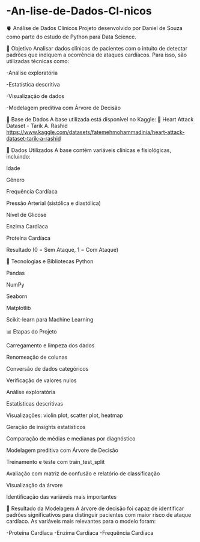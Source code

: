 # -An-lise-de-Dados-Cl-nicos
🫀 Análise de Dados Clínicos
Projeto desenvolvido por Daniel de Souza como parte do estudo de Python para Data Science.

🎯 Objetivo
Analisar dados clínicos de pacientes com o intuito de detectar padrões que indiquem a ocorrência de ataques cardíacos. Para isso, são utilizadas técnicas como:

-Análise exploratória

-Estatística descritiva

-Visualização de dados

-Modelagem preditiva com Árvore de Decisão

📂 Base de Dados
A base utilizada está disponível no Kaggle:
🔗 Heart Attack Dataset - Tarik A. Rashid
https://www.kaggle.com/datasets/fatemehmohammadinia/heart-attack-dataset-tarik-a-rashid

🧪 Dados Utilizados
A base contém variáveis clínicas e fisiológicas, incluindo:

Idade

Gênero

Frequência Cardíaca

Pressão Arterial (sistólica e diastólica)

Nível de Glicose

Enzima Cardíaca

Proteína Cardíaca

Resultado (0 = Sem Ataque, 1 = Com Ataque)

🧰 Tecnologias e Bibliotecas
Python

Pandas

NumPy

Seaborn

Matplotlib

Scikit-learn para Machine Learning

📊 Etapas do Projeto

Carregamento e limpeza dos dados

Renomeação de colunas

Conversão de dados categóricos

Verificação de valores nulos

Análise exploratória

Estatísticas descritivas

Visualizações: violin plot, scatter plot, heatmap

Geração de insights estatísticos

Comparação de médias e medianas por diagnóstico

Modelagem preditiva com Árvore de Decisão

Treinamento e teste com train_test_split

Avaliação com matriz de confusão e relatório de classificação

Visualização da árvore

Identificação das variáveis mais importantes


🌳 Resultado da Modelagem
A árvore de decisão foi capaz de identificar padrões significativos para distinguir pacientes com maior risco de ataque cardíaco.
As variáveis mais relevantes para o modelo foram:

-Proteína Cardíaca
-Enzima Cardíaca
-Frequência Cardíaca


